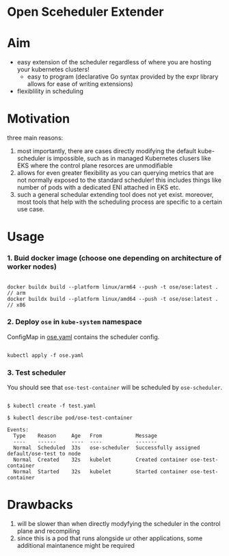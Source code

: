Open Sceheduler Extender
=======================

# Aim
- easy extension of the scheduler regardless of where you are hosting your kubernetes clusters!
  - easy to program (declarative Go syntax provided by the expr library allows for ease of writing extensions)
- flexiblility in scheduling


# Motivation
three main reasons:
1. most importantly, there are cases directly modifying the default kube-scheduler is impossible, such as in managed Kubernetes clusers like EKS where the control plane resorces are unmodifiable
2. allows for even greater flexibility as you can querying metrics that are not normally exposed to the standard scheduler! this includes things like number of pods with a dedicated ENI attached in EKS etc.
3. such a general schedular extending tool does not yet exist. moreover, most tools that help with the scheduling process are specific to a certain use case.


# Usage

### 1. Buid docker image (choose one depending on architecture of worker nodes)

```

docker buildx build --platform linux/arm64 --push -t ose/ose:latest . // arm
docker buildx build --platform linux/amd64 --push -t ose/ose:latest . // x86

```

### 2. Deploy `ose` in `kube-system` namespace
ConfigMap in [ose.yaml](ose.yaml) contains the scheduler config.

```

kubectl apply -f ose.yaml

```



### 3. Test scheduler

You should see that `ose-test-container` will be scheduled by `ose-scheduler`.

```

$ kubectl create -f test.yaml

$ kubectl describe pod/ose-test-container

Events:
  Type    Reason     Age   From           Message
  ----    ------     ----  ----           -------
  Normal  Scheduled  33s   ose-scheduler  Successfully assigned default/ose-test to node
  Normal  Created    32s   kubelet        Created container ose-test-container
  Normal  Started    32s   kubelet        Started container ose-test-container

```


# Drawbacks
1. will be slower than when directly modyfying the scheduler in the control plane and recompiling
2. since this is a pod that runs alongside ur other applications, some additional maintanence might be required
